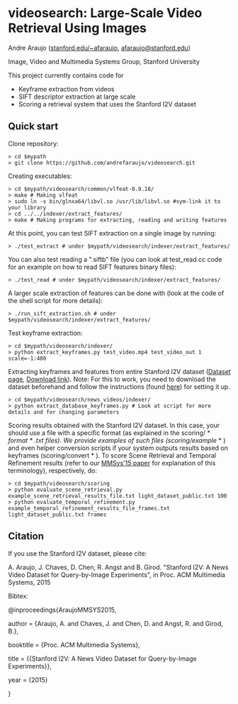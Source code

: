 # videosearch: Large-Scale Video Retrieval Using Images

Andre Araujo ([stanford.edu/~afaraujo](http://stanford.edu/~afaraujo), afaraujo@stanford.edu)

Image, Video and Multimedia Systems Group, Stanford University

This project currently contains code for 
- Keyframe extraction from videos
- SIFT descriptor extraction at large scale
- Scoring a retrieval system that uses the Stanford I2V dataset

## Quick start

Clone repository:

    > cd $mypath
    > git clone https://github.com/andrefaraujo/videosearch.git

Creating executables:

    > cd $mypath/videosearch/common/vlfeat-0.9.18/
    > make # Making vlfeat
    > sudo ln -s bin/glnxa64/libvl.so /usr/lib/libvl.so #sym-link it to your library
    > cd ../../indexer/extract_features/
    > make # Making programs for extracting, reading and writing features

At this point, you can test SIFT extraction on a single image by running:

    > ./test_extract # under $mypath/videosearch/indexer/extract_features/

You can also test reading a ".siftb" file (you can look at test_read.cc code for an example on how to read SIFT features binary files):

    > ./test_read # under $mypath/videosearch/indexer/extract_features/

A larger scale extraction of features can be done with (look at the code of the shell script for more details):

    > ./run_sift_extraction.sh # under $mypath/videosearch/indexer/extract_features/ 

Test keyframe extraction:

    > cd $mypath/videosearch/indexer/
    > python extract_keyframes.py test_video.mp4 test_video_out 1 scale=-1:480

Extracting keyframes and features from entire Stanford I2V dataset ([Dataset page](http://blackhole1.stanford.edu/vidsearch/dataset/stanfordi2v.html), [Download link](http://purl.stanford.edu/zx935qw7203)). Note: For this to work, you need to download the dataset beforehand and follow the instructions (found [here](https://stacks.stanford.edu/file/druid:zx935qw7203/README.txt)) for setting it up.

    > cd $mypath/videosearch/news_videos/indexer/
    > python extract_database_keyframes.py # Look at script for more details and for changing parameters

Scoring results obtained with the Stanford I2V dataset. In this case, your should use a file with a specific format (as explained in the scoring/ * _format * .txt files). We provide examples of such files (scoring/example_ * ) and even helper conversion scripts if your system outputs results based on keyframes (scoring/convert * ). To score Scene Retrieval and Temporal Refinement results (refer to our [MMSys'15 paper](http://web.stanford.edu/~afaraujo/Araujo_et_al_MMSys_v12.pdf) for explanation of this terminology), respectively, do:

    > cd $mypath/videosearch/scoring
    > python evaluate_scene_retrieval.py example_scene_retrieval_results_file.txt light_dataset_public.txt 100
    > python evaluate_temporal_refinement.py example_temporal_refinement_results_file_frames.txt light_dataset_public.txt frames

## Citation
If you use the Stanford I2V dataset, please cite:

A. Araujo, J. Chaves, D. Chen, R. Angst and B. Girod. "Stanford I2V: A News Video Dataset for Query-by-Image Experiments", in Proc. ACM Multimedia Systems, 2015

Bibtex:

@inproceedings{AraujoMMSYS2015,

author = {Araujo, A. and Chaves, J. and Chen, D. and Angst, R. and Girod, B.},

booktitle = {Proc. ACM Multimedia Systems},

title = {{Stanford I2V: A News Video Dataset for Query-by-Image Experiments}},

year = {2015}

}
